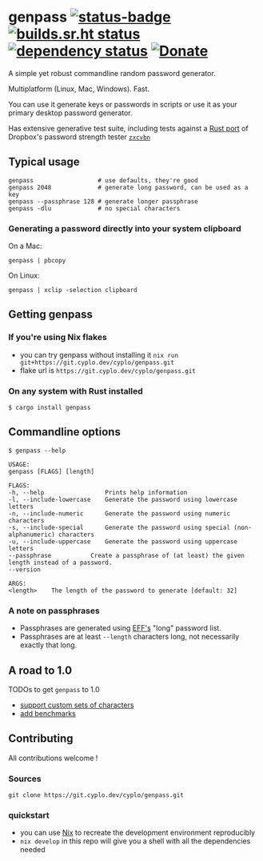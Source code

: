 # genpass [![status-badge](https://ci.cyplo.dev/api/badges/cyplo/genpass/status.svg)](https://ci.cyplo.dev/cyplo/genpass) [![builds.sr.ht status](https://builds.sr.ht/~cyplo/genpass.svg)](https://builds.sr.ht/~cyplo/genpass?) [![dependency status](https://deps.rs/repo/github/cyplo/genpass/status.svg)](https://deps.rs/repo/github/cyplo/genpass) [![Donate](https://liberapay.com/assets/widgets/donate.svg)](https://liberapay.com/cyplo/donate)

A simple yet robust commandline random password generator.

Multiplatform (Linux, Mac, Windows).
Fast.

You can use it generate keys or passwords in scripts or use it as your primary desktop password generator.

Has extensive generative test suite, including tests against a [Rust port](https://crates.io/crates/zxcvbn) of Dropbox's password strength tester [`zxcvbn`](https://www.usenix.org/conference/usenixsecurity16/technical-sessions/presentation/wheeler)

## Typical usage
```
genpass                  # use defaults, they're good
genpass 2048             # generate long password, can be used as a key
genpass --passphrase 128 # generate longer passphrase
genpass -dlu             # no special characters
```

### Generating a password directly into your system clipboard

On a Mac:
```
genpass | pbcopy
```
On Linux:
```
genpass | xclip -selection clipboard
```

## Getting genpass

### If you're using Nix flakes
* you can try genpass without installing it `nix run git+https://git.cyplo.dev/cyplo/genpass.git`
* flake url is `https://git.cyplo.dev/cyplo/genpass.git`

### On any system with Rust installed

```
$ cargo install genpass
```

## Commandline options
```
$ genpass --help

USAGE:
genpass [FLAGS] [length]

FLAGS:
-h, --help                 Prints help information
-l, --include-lowercase    Generate the password using lowercase letters
-n, --include-numeric      Generate the password using numeric characters
-s, --include-special      Generate the password using special (non-alphanumeric) characters
-u, --include-uppercase    Generate the password using uppercase letters
--passphrase           Create a passphrase of (at least) the given length instead of a password.
--version

ARGS:
<length>    The length of the password to generate [default: 32]
```

### A note on passphrases
* Passphrases are generated using [EFF's](https://www.eff.org/deeplinks/2016/07/new-wordlists-random-passphrases) "long" password list.
* Passphrases are at least `--length` characters long, not necessarily exactly that long.

## A road to 1.0

TODOs to get `genpass` to 1.0

* [support custom sets of characters](https://github.com/cyplo/genpass/issues/4)
* [add benchmarks](https://github.com/cyplo/genpass/issues/5)

## Contributing
All contributions welcome !

### Sources

`git clone https://git.cyplo.dev/cyplo/genpass.git`

### quickstart

* you can use [Nix](https://nixos.org/download.html) to recreate the development environment reproducibly
* `nix develop` in this repo will give you a shell with all the dependencies needed

